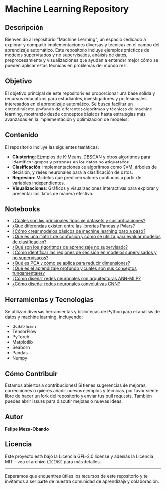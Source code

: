 # Machine Learning Repository

## Descripción
Bienvenido al repositorio "Machine Learning", un espacio dedicado a explorar y compartir implementaciones diversas y técnicas en el campo del aprendizaje automático. Este repositorio incluye ejemplos prácticos de modelos supervisados y no supervisados, análisis de datos, preprocesamiento y visualizaciones que ayudan a entender mejor cómo se pueden aplicar estas técnicas en problemas del mundo real.

## Objetivo
El objetivo principal de este repositorio es proporcionar una base sólida y recursos educativos para estudiantes, investigadores y profesionales interesados en el aprendizaje automático. Se busca facilitar un entendimiento profundo de diferentes algoritmos y técnicas de machine learning, mostrando desde conceptos básicos hasta estrategias más avanzadas en la implementación y optimización de modelos.

## Contenido
El repositorio incluye las siguientes temáticas:
- **Clustering**: Ejemplos de K-Means, DBSCAN y otros algoritmos para identificar grupos y patrones en los datos no etiquetados.
- **Clasificación**: Implementaciones de algoritmos como SVM, árboles de decisión, y redes neuronales para la clasificación de datos.
- **Regresión**: Modelos que predicen valores continuos a partir de variables independientes.
- **Visualizaciones**: Gráficos y visualizaciones interactivas para explorar y presentar los datos de manera efectiva.

## Notebooks
- [¿Cuáles son los principales tipos de datasets y sus aplicaciones?](./Tipos_de_Datasets.ipynb)
- [¿Qué diferencias existen entre las librerías Pandas y Polars?](./Pandas_vrs_Polars.ipynb)
- [¿Cómo crear modelos básicos de machine learning paso a paso?](./Creación_de_Modelos_Básicos.ipynb)
- [¿Qué es una matriz de confusión y cómo se utiliza para evaluar modelos de clasificación?](./Matriz_Confusion.ipynb)
- [¿Qué son los algoritmos de aprendizaje no supervisado?](./Algoritmos_NO_SUP.ipynb)
- [¿Cómo identificar las regiones de decisión en modelos supervisados y no supervisados?](./Limites_Regiones_Decision_en_SUP_NOSUP.ipynb)
- [¿Qué es PCA y cómo se aplica para reducir dimensiones?](./Ejemplo_PCA.ipynb)
- [¿Qué es el aprendizaje profundo y cuáles son sus conceptos fundamentales?](./Introducción_al_Aprendizaje_Profundo.ipynb)
- [¿Cómo diseñar redes neuronales con arquitecturas ANN-MLP?](./Diseño_de_Redes_Neuronales_ANN_MLP.ipynb)
- [¿Cómo diseñar redes neuronales convolutivas CNN?](./Diseño_de_Redes_Neuronales_Convolutivas_CNN.ipynb)

## Herramientas y Tecnologías
Se utilizan diversas herramientas y bibliotecas de Python para el análisis de datos y machine learning, incluyendo:
- Scikit-learn
- TensorFlow
- PyTorch
- Matplotlib
- Seaborn
- Pandas
- Numpy

## Cómo Contribuir
Estamos abiertos a contribuciones! Si tienes sugerencias de mejoras, correcciones o quieres añadir nuevos ejemplos y técnicas, por favor siente libre de hacer un fork del repositorio y enviar tus pull requests. También puedes abrir issues para discutir mejoras o nuevas ideas.

## Autor
**Felipe Meza-Obando**

## Licencia

Este proyecto está bajo la Licencia GPL-3.0 license y además la Licencia MIT - vea el archivo `LICENSE` para más detalles.

---

Esperamos que encuentres útiles los recursos de este repositorio y te invitamos a ser parte de nuestra comunidad de aprendizaje y colaboración.
